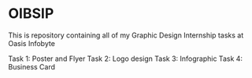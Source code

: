 # OIBSIP
This is repository containing all of my Graphic Design Internship tasks at Oasis Infobyte

Task 1: Poster and Flyer
Task 2: Logo design
Task 3: Infographic
Task 4: Business Card

